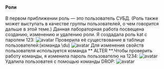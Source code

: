 #### Роли
В первом приближении роль — это пользователь СУБД. (Роль также может выступать в качестве группы пользователей, о чем говорится дальше в этой теме.)
Данная лабораторная работа посвещена созданию, изменению и удалению роли.
Я создадала роль kat с паролем 123:
![avatar](https://sun9-12.userapi.com/impg/DUphgW4F2_oZ6msMKeJO1AE_asZIuLzneroxhw/XuBqWfJvWb8.jpg?size=344x42&quality=96&sign=771fb3ad76c827f1bfcdaf7d1d88cb86&type=album)
Проверила её существование в таблице пользователей:(команда \du)
![avatar](https://sun9-42.userapi.com/impg/4cC-JjFrL14DtcPCZvg6mrl6INPJLTJzFMXaFQ/1TVLXYqaVco.jpg?size=604x105&quality=96&sign=b3ceda5e70c449915cbe32b0940ab219&type=album)
Для изменения свойств пользователя используется команда ** ALTER **.Чтобы проверить работу команды, я изменила пароль пользователю на 1234:
![avatar](https://sun9-87.userapi.com/impg/bGWfDEissAS8CiEQJhtj6E_SFmxYb-8AHqZFNA/HHFbFdVev-U.jpg?size=430x54&quality=96&sign=4b456182d1739854c0c70421d29990e2&type=album)
Удалила пользоватея с помощью команды DROP:
![avatar](https://sun9-86.userapi.com/impg/cylLKQtoocq1TAMKt0Kcb21ULu2XLhDV2TJ9uw/LU1nNRznflI.jpg?size=604x120&quality=96&sign=c3a532b31bc532d1d76f6f8335486b9a&type=album)

